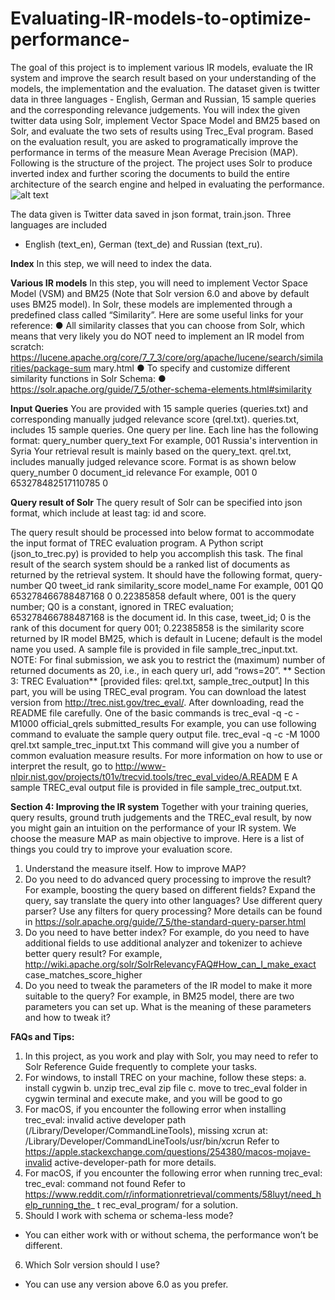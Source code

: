 # Evaluating-IR-models-to-optimize-performance-
The goal of this project is to implement various IR models, evaluate the IR system and improve the search result based on your understanding of the models, the implementation and the evaluation.
The dataset given is twitter data in three languages - English, German and Russian, 15 sample queries and the corresponding relevance judgements. You will index the given twitter data using Solr, implement Vector Space Model and BM25 based on Solr, and evaluate the two sets of results using Trec_Eval program. Based on the evaluation result, you are asked to programatically improve the performance in terms of the measure Mean Average Precision (MAP).
Following is the structure of the project. The project uses Solr to produce inverted index and further scoring the documents to build the entire architecture of the search engine and helped in evaluating the performance.
![alt text](https://github.com/KNITPhoenix/Evaluating-IR-models-to-optimize-performance-/blob/main/architecture.jpg?raw=true)

The data given is Twitter data saved in json format, train.json. Three languages are included
- English (text_en), German (text_de) and Russian (text_ru).

**Index**
In this step, we will need to index the data.

**Various IR models**
In this step, you will need to implement Vector Space Model (VSM) and BM25 (Note that Solr
version 6.0 and above by default uses BM25 model). In Solr, these models are implemented
through a predefined class called “Similarity”.
Here are some useful links for your reference:
● All similarity classes that you can choose from Solr, which means that very likely you do
NOT need to implement an IR model from scratch:
https://lucene.apache.org/core/7_7_3/core/org/apache/lucene/search/similarities/package-sum
mary.html
● To specify and customize different similarity functions in Solr Schema:
● https://solr.apache.org/guide/7_5/other-schema-elements.html#similarity

**Input Queries**
You are provided with 15 sample queries (queries.txt) and corresponding manually judged
relevance score (qrel.txt).
queries.txt, includes 15 sample queries. One query per line. Each line has the following
format:
query_number query_text
For example,
001 Russia's intervention in Syria
Your retrieval result is mainly based on the query_text.
qrel.txt, includes manually judged relevance score. Format is as shown
below query_number 0 document_id relevance
For example,
001 0 653278482517110785 0

**Query result of Solr**
The query result of Solr can be specified into json format, which include at least tag: id and
score.

The query result should be processed into below format to accommodate the input format of
TREC evaluation program. A Python script (json_to_trec.py) is provided to help you
accomplish this task.
The final result of the search system should be a ranked list of documents as returned by the
retrieval system. It should have the following format,
query-number Q0 tweet_id rank similarity_score model_name
For example,
001 Q0 653278466788487168 0 0.22385858 default
where,
001 is the query number;
Q0 is a constant, ignored in TREC evaluation;
653278466788487168 is the document id. In this case, tweet_id;
0 is the rank of this document for query 001;
0.22385858 is the similarity score returned by IR model BM25, which is default in
Lucene; default is the model name you used.
A sample file is provided in file sample_trec_input.txt.
NOTE: For final submission, we ask you to restrict the (maximum) number of returned
documents as 20, i.e., in each query url, add “rows=20”.
**
Section 3: TREC Evaluation**
[provided files: qrel.txt, sample_trec_output]
In this part, you will be using TREC_eval program. You can download the latest version from
http://trec.nist.gov/trec_eval/. After downloading, read the README file carefully. One of the
basic commands is
trec_eval -q -c -M1000 official_qrels submitted_results
For example, you can use following command to evaluate the sample query output file.
trec_eval -q -c -M 1000 qrel.txt sample_trec_input.txt
This command will give you a number of common evaluation measure results.
For more information on how to use or interpret the result, go to
http://www-nlpir.nist.gov/projects/t01v/trecvid.tools/trec_eval_video/A.READM
E A sample TREC_eval output file is provided in file sample_trec_output.txt.

**Section 4: Improving the IR system**
Together with your training queries, query results, ground truth judgements and the TREC_eval
result, by now you might gain an intuition on the performance of your IR system. We choose the
measure MAP as main objective to improve. Here is a list of things you could try to improve
your evaluation score.
1. Understand the measure itself. How to improve MAP?
2. Do you need to do advanced query processing to improve the result? For example,
boosting the query based on different fields? Expand the query, say translate the query
into other languages? Use different query parser? Use any filters for query processing?
More details can be found in
https://solr.apache.org/guide/7_5/the-standard-query-parser.html
3. Do you need to have better index? For example, do you need to have additional fields to
use additional analyzer and tokenizer to achieve better query result? For example,
http://wiki.apache.org/solr/SolrRelevancyFAQ#How_can_I_make_exact
case_matches_score_higher
4. Do you need to tweak the parameters of the IR model to make it more suitable to the
query? For example, in BM25 model, there are two parameters you can set up. What is
the meaning of these parameters and how to tweak it?

**FAQs and Tips:**
1. In this project, as you work and play with Solr, you may need to refer to Solr Reference
Guide frequently to complete your tasks.
2. For windows, to install TREC on your machine, follow these steps:
a. install cygwin
b. unzip trec_eval zip file
c. move to trec_eval folder in cygwin terminal and execute make, and you will be
good to go
3. For macOS, if you encounter the following error when installing trec_eval:
invalid active developer path
(/Library/Developer/CommandLineTools), missing xcrun
at: /Library/Developer/CommandLineTools/usr/bin/xcrun
Refer to https://apple.stackexchange.com/questions/254380/macos-mojave-invalid
active-developer-path for more details.
4. For macOS, if you encounter the following error when running trec_eval:
trec_eval: command not found
Refer to
https://www.reddit.com/r/informationretrieval/comments/58luyt/need_help_running_the_
t rec_eval_program/ for a solution.
5. Should I work with schema or schema-less mode?
- You can either work with or without schema, the performance won’t be different.
6. Which Solr version should I use?
- You can use any version above 6.0 as you prefer.
